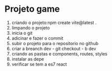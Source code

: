 # Projeto game

 1) criando o projeto:npm create vite@latest .
 2) limpando o projeto
 3) inicia o git
 4) adicinar e fazer o commit
 5) subir o projeto para o repositorio no github
 6) criar a breanch dev - git checkout - b dev
 7) criando as pastas e components, routes, styles
 8) instalar as depe
 9) verificar se tem a es7 react